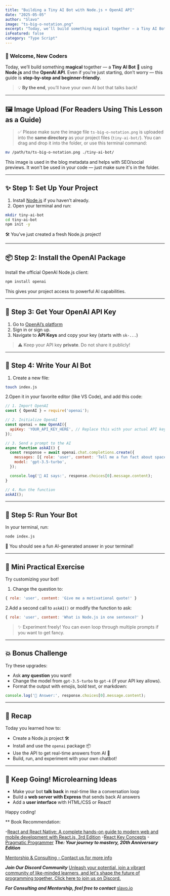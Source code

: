 ```yaml
---
title: "Building a Tiny AI Bot with Node.js + OpenAI API"
date: "2025-05-05"
author: "Slavo"
image: "ts-big-o-notation.png"
excerpt: "Today, we’ll build something magical together — a Tiny AI Bot 🤖 using Node.js and the OpenAI API."
isFeatured: false
category: "Type Script"
---
```


### 👋 Welcome, New Coders

Today, we’ll build something **magical** together — a **Tiny AI Bot** 🤖 using **Node.js** and the **OpenAI API**.
Even if you're just starting, don’t worry — this guide is **step-by-step and beginner-friendly**.

> 💡 **By the end**, you’ll have your own AI bot that talks back!

---

## 🖼️ Image Upload (For Readers Using This Lesson as a Guide)

> ✅ Please make sure the image file `ts-big-o-notation.png` is uploaded into the **same directory** as your project files (`tiny-ai-bot/`).
> You can drag and drop it into the folder, or use this terminal command:

```bash
mv /path/to/ts-big-o-notation.png ./tiny-ai-bot/
```

This image is used in the blog metadata and helps with SEO/social previews. It won't be used in your code — just make sure it's in the folder.

---

## ✨ Step 1: Set Up Your Project

1. Install [Node.js](https://nodejs.org/) if you haven’t already.
2. Open your terminal and run:

```bash
mkdir tiny-ai-bot
cd tiny-ai-bot
npm init -y
```

🛠️ You’ve just created a fresh Node.js project!

---

## 📦 Step 2: Install the OpenAI Package

Install the official OpenAI Node.js client:

```bash
npm install openai
```

This gives your project access to powerful AI capabilities.

---

## 🔑 Step 3: Get Your OpenAI API Key

1. Go to [OpenAI’s platform](https://platform.openai.com/)
2. Sign in or sign up.
3. Navigate to **API Keys** and copy your key (starts with `sk-...`)

> ⚠️ Keep your API key **private**. Do not share it publicly!

---

## 🧠 Step 4: Write Your AI Bot

1. Create a new file:

```bash
touch index.js
```

2.Open it in your favorite editor (like VS Code), and add this code:

```javascript
// 1. Import OpenAI
const { OpenAI } = require('openai');

// 2. Initialize OpenAI
const openai = new OpenAI({
  apiKey: 'YOUR_API_KEY_HERE', // Replace this with your actual API key
});

// 3. Send a prompt to the AI
async function askAI() {
  const response = await openai.chat.completions.create({
    messages: [{ role: 'user', content: 'Tell me a fun fact about space!' }],
    model: 'gpt-3.5-turbo',
  });

  console.log('🤖 AI says:', response.choices[0].message.content);
}

// 4. Run the function
askAI();
```

---

## 🚀 Step 5: Run Your Bot

In your terminal, run:

```bash
node index.js
```

🎉 You should see a fun AI-generated answer in your terminal!

---

## 🧪 Mini Practical Exercise

Try customizing your bot!

1. Change the question to:

```javascript
{ role: 'user', content: 'Give me a motivational quote!' }
```

2.Add a second call to `askAI()` or modify the function to ask:

```javascript
{ role: 'user', content: 'What is Node.js in one sentence?' }
```

> ✨ Experiment freely! You can even loop through multiple prompts if you want to get fancy.

---

## 💥 Bonus Challenge

Try these upgrades:

* Ask **any question** you want!
* Change the model from `gpt-3.5-turbo` to `gpt-4` (if your API key allows).
* Format the output with emojis, bold text, or markdown:

```javascript
console.log('🌟 Answer:', response.choices[0].message.content);
```

---

## 🔁 Recap

Today you learned how to:

* Create a Node.js project 🛠️
* Install and use the `openai` package 📦
* Use the API to get real-time answers from AI 🤖
* Build, run, and experiment with your own chatbot!

---

## 📘 Keep Going! Microlearning Ideas

* Make your bot **talk back** in real-time like a conversation loop
* Build a **web server with Express** that sends back AI answers
* Add a **user interface** with HTML/CSS or React!

Happy coding!

\*\* Book Recommendation:

-[React and React Native: A complete hands-on guide to modern web and mobile development with React.js, 3rd Edition](https://amzn.to/3CStF7m)
-[React Key Concepts](https://amzn.to/43XOCJM)
-[Pragmatic Programmer](https://amzn.to/3W1P4oL) **_The: Your journey to mastery, 20th Anniversary Edition_**

[Mentorship & Consulting - Contact us for more info](/contact)

**_Join Our Discord Community_** [Unleash your potential, join a vibrant community of like-minded learners, and let's shape the future of programming together. Click here to join us on Discord.](https://discord.gg/A75tvDvZ)

**_For Consulting and Mentorship, feel free to contact_** [slavo.io](/contact)
